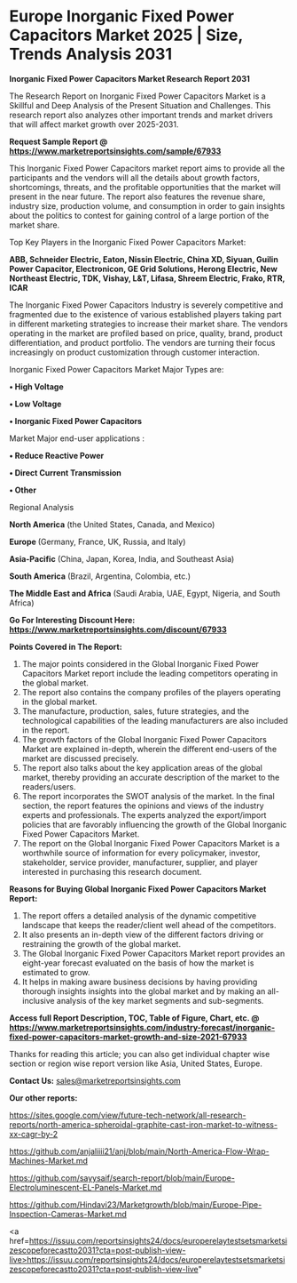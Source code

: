 # Europe Inorganic Fixed Power Capacitors Market 2025 | Size, Trends Analysis 2031

<strong>Inorganic Fixed Power Capacitors Market Research Report 2031</strong>

The Research Report on Inorganic Fixed Power Capacitors Market is a Skillful and Deep Analysis of the Present Situation and Challenges. This research report also analyzes other important trends and market drivers that will affect market growth over 2025-2031.

<strong>Request Sample Report @ <a href=https://www.marketreportsinsights.com/sample/67933>https://www.marketreportsinsights.com/sample/67933</a></strong>

This Inorganic Fixed Power Capacitors market report aims to provide all the participants and the vendors will all the details about growth factors, shortcomings, threats, and the profitable opportunities that the market will present in the near future. The report also features the revenue share, industry size, production volume, and consumption in order to gain insights about the politics to contest for gaining control of a large portion of the market share.

Top Key Players in the Inorganic Fixed Power Capacitors Market:

<strong>ABB, Schneider Electric, Eaton, Nissin Electric, China XD, Siyuan, Guilin Power Capacitor, Electronicon, GE Grid Solutions, Herong Electric, New Northeast Electric, TDK, Vishay, L&T, Lifasa, Shreem Electric, Frako, RTR, ICAR</strong>

The Inorganic Fixed Power Capacitors Industry is severely competitive and fragmented due to the existence of various established players taking part in different marketing strategies to increase their market share. The vendors operating in the market are profiled based on price, quality, brand, product differentiation, and product portfolio. The vendors are turning their focus increasingly on product customization through customer interaction.

Inorganic Fixed Power Capacitors Market Major Types are:

<strong>• High Voltage

• Low Voltage

• Inorganic Fixed Power Capacitors</strong>

Market Major end-user applications :

<strong>• Reduce Reactive Power

• Direct Current Transmission

• Other</strong>

Regional Analysis

</u><strong><b>North America</b></strong> (the United States, Canada, and Mexico)

<strong><b>Europe </b></strong>(Germany, France, UK, Russia, and Italy)

<strong><b>Asia-Pacific</b></strong> (China, Japan, Korea, India, and Southeast Asia)

<strong><b>South America</b></strong> (Brazil, Argentina, Colombia, etc.)

<strong><b>The Middle East and Africa</b></strong> (Saudi Arabia, UAE, Egypt, Nigeria, and South Africa)

<strong>Go For Interesting Discount Here: <a href=https://www.marketreportsinsights.com/discount/67933>https://www.marketreportsinsights.com/discount/67933</a></strong>

<strong>Points Covered in The Report:</strong>
<ol>
  <li>The major points considered in the Global Inorganic Fixed Power Capacitors Market report include the leading competitors operating in the global market.</li>
  <li>The report also contains the company profiles of the players operating in the global market.</li>
  <li>The manufacture, production, sales, future strategies, and the technological capabilities of the leading manufacturers are also included in the report.</li>
  <li>The growth factors of the Global Inorganic Fixed Power Capacitors Market are explained in-depth, wherein the different end-users of the market are discussed precisely.</li>
  <li>The report also talks about the key application areas of the global market, thereby providing an accurate description of the market to the readers/users.</li>
  <li>The report incorporates the SWOT analysis of the market. In the final section, the report features the opinions and views of the industry experts and professionals. The experts analyzed the export/import policies that are favorably influencing the growth of the Global Inorganic Fixed Power Capacitors Market.</li>
  <li>The report on the Global Inorganic Fixed Power Capacitors Market is a worthwhile source of information for every policymaker, investor, stakeholder, service provider, manufacturer, supplier, and player interested in purchasing this research document.</li>
</ol>
<strong>Reasons for Buying Global Inorganic Fixed Power Capacitors Market Report:</strong>

<ol>
  <li>The report offers a detailed analysis of the dynamic competitive landscape that keeps the reader/client well ahead of the competitors.</li>
  <li>It also presents an in-depth view of the different factors driving or restraining the growth of the global market.</li>
  <li>The Global Inorganic Fixed Power Capacitors Market report provides an eight-year forecast evaluated on the basis of how the market is estimated to grow.</li>
  <li>It helps in making aware business decisions by having providing thorough insights insights into the global market and by making an all-inclusive analysis of the key market segments and sub-segments.</li>
</ol>
<strong>Access full Report Description, TOC, Table of Figure, Chart, etc. @ <a href=https://www.marketreportsinsights.com/industry-forecast/inorganic-fixed-power-capacitors-market-growth-and-size-2021-67933>https://www.marketreportsinsights.com/industry-forecast/inorganic-fixed-power-capacitors-market-growth-and-size-2021-67933</a></strong>


Thanks for reading this article; you can also get individual chapter wise section or region wise report version like Asia, United States, Europe.

<strong>Contact Us:</strong>
sales@marketreportsinsights.com

<strong>Our other reports:</strong>

<a href=https://sites.google.com/view/future-tech-network/all-research-reports/north-america-spheroidal-graphite-cast-iron-market-to-witness-xx-cagr-by-2>https://sites.google.com/view/future-tech-network/all-research-reports/north-america-spheroidal-graphite-cast-iron-market-to-witness-xx-cagr-by-2</a>

<a href=https://github.com/anjaliiii21/anj/blob/main/North-America-Flow-Wrap-Machines-Market.md>https://github.com/anjaliiii21/anj/blob/main/North-America-Flow-Wrap-Machines-Market.md</a>

<a href=https://github.com/sayysaif/search-report/blob/main/Europe-Electroluminescent-EL-Panels-Market.md>https://github.com/sayysaif/search-report/blob/main/Europe-Electroluminescent-EL-Panels-Market.md</a>

<a href=https://github.com/Hindavi23/Marketgrowth/blob/main/Europe-Pipe-Inspection-Cameras-Market.md>https://github.com/Hindavi23/Marketgrowth/blob/main/Europe-Pipe-Inspection-Cameras-Market.md</a>

<a href=https://issuu.com/reportsinsights24/docs/europerelaytestsetsmarketsizescopeforecastto2031?cta=post-publish-view-live>https://issuu.com/reportsinsights24/docs/europerelaytestsetsmarketsizescopeforecastto2031?cta=post-publish-view-live</a>"
